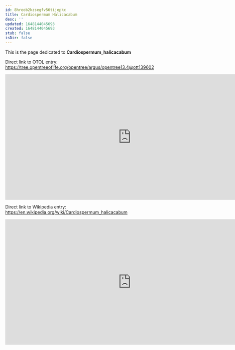 ```yaml
---
id: 8hreob2kzsegfv56tijepkc
title: Cardiospermum Halicacabum
desc: ''
updated: 1648144045693
created: 1648144045693
stub: false
isDir: false
---
```

This is the page dedicated to **Cardiospermum_halicacabum**


Direct link to OTOL entry: https://tree.opentreeoflife.org/opentree/argus/opentree13.4@ott139602



<html>
    <body>
    <iframe src="https://tree.opentreeoflife.org/opentree/argus/opentree13.4@ott139602"
    width="800" height="400" frameborder="0" allowfullscreen> </iframe>
    </body>
</html>
    


Direct link to Wikipedia entry: https://en.wikipedia.org/wiki/Cardiospermum_halicacabum



<html>
    <body>
    <iframe src="https://en.wikipedia.org/wiki/Cardiospermum_halicacabum"
    width="800" height="400" frameborder="0" allowfullscreen> </iframe>
    </body>
</html>
    
